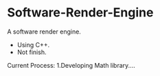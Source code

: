 # Software-Render-Engine
A software render engine.

* Using C++.
* Not finish.

Current Process:
1.Developing Math library....
